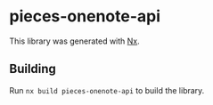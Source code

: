 # pieces-onenote-api

This library was generated with [Nx](https://nx.dev).

## Building

Run `nx build pieces-onenote-api` to build the library.
